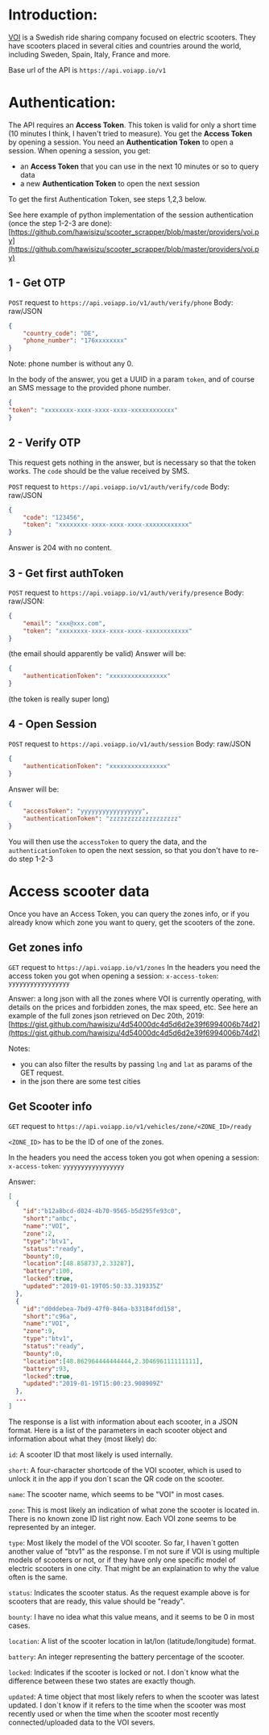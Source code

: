 # Introduction:

[VOI](https://voiscooters.com) is a Swedish ride sharing company focused on electric scooters. They have scooters placed in several cities and countries around the world, including Sweden, Spain, Italy, France and more.

Base url of the API is `https://api.voiapp.io/v1`


# Authentication:
The API requires an **Access Token**. This token is valid for only a short time (10 minutes I think, I haven't tried to measure). You get the **Access Token** by opening a session. You need an **Authentication Token** to open a session. When opening a session, you get: 
* an **Access Token** that you can use in the next 10 minutes or so to query data
* a new **Authentication Token** to open the next session

To get the first Authentication Token, see steps 1,2,3 below. 

See here example of python implementation of the session authentication (once the step 1-2-3 are done): [https://github.com/hawisizu/scooter_scrapper/blob/master/providers/voi.py](https://github.com/hawisizu/scooter_scrapper/blob/master/providers/voi.py)

## 1 - Get OTP
`POST` request to `https://api.voiapp.io/v1/auth/verify/phone`
Body: raw/JSON
```json
{
    "country_code": "DE",
    "phone_number": "176xxxxxxxx"
}
```
Note: phone number is without any 0. 

In the body of the answer, you get a UUID in a param `token`, and of course an SMS message to the provided phone number. 
```json
{
"token": "xxxxxxxx-xxxx-xxxx-xxxx-xxxxxxxxxxxx"
}
```
## 2 - Verify OTP
This request gets nothing in the answer, but is necessary so that the token works. The `code` should be the value received by SMS. 

`POST` request to `https://api.voiapp.io/v1/auth/verify/code`
Body: raw/JSON
```json
{
    "code": "123456",
    "token": "xxxxxxxx-xxxx-xxxx-xxxx-xxxxxxxxxxxx"
}
```
Answer is 204 with no content.

## 3 - Get first authToken
`POST` request to `https://api.voiapp.io/v1/auth/verify/presence`
Body: raw/JSON:
```json
{
    "email": "xxx@xxx.com",
    "token": "xxxxxxxx-xxxx-xxxx-xxxx-xxxxxxxxxxxx"
}
```
(the email should apparently be valid)
Answer will be: 
```json
{
    "authenticationToken": "xxxxxxxxxxxxxxxx"
}
```
(the token is really super long)

## 4 - Open Session
`POST` request to `https://api.voiapp.io/v1/auth/session`
Body: raw/JSON
```json
{
    "authenticationToken": "xxxxxxxxxxxxxxxx"
}
```
Answer will be: 
```json
{
    "accessToken": "yyyyyyyyyyyyyyyyy",
    "authenticationToken": "zzzzzzzzzzzzzzzzzzz"
}
```
You will then use the `accessToken` to query the data, and the `authenticationToken` to open the next session, so that you don't have to re-do step 1-2-3

# Access scooter data
Once you have an Access Token, you can query the zones info, or if you already know which zone you want to query, get the scooters of the zone. 

## Get zones info
`GET` request to `https://api.voiapp.io/v1/zones`
In the headers you need the access token you got when opening a session: 
`x-access-token`: `yyyyyyyyyyyyyyyyy`

Answer: a long json with all the zones where VOI is currently operating, with details on the prices and forbidden zones, the max speed, etc. 
See here an example of the full zones json retrieved on Dec 20th, 2019: 
[https://gist.github.com/hawisizu/4d54000dc4d5d6d2e39f6994006b74d2](https://gist.github.com/hawisizu/4d54000dc4d5d6d2e39f6994006b74d2)

Notes: 
* you can also filter the results by passing `lng` and `lat` as params of the GET request.
* in the json there are some test cities

## Get Scooter info 
`GET` request to `https://api.voiapp.io/v1/vehicles/zone/<ZONE_ID>/ready`

`<ZONE_ID>` has to be the ID of one of the zones. 

In the headers you need the access token you got when opening a session: 
`x-access-token`: `yyyyyyyyyyyyyyyyy`

Answer: 
```json
[
  {
    "id":"b12a8bcd-d024-4b70-9565-b5d295fe93c0",
    "short":"anbc",
    "name":"VOI",
    "zone":2,
    "type":"btv1",
    "status":"ready",
    "bounty":0,
    "location":[48.858737,2.33287],
    "battery":100,
    "locked":true,
    "updated":"2019-01-19T05:50:33.319335Z"
  },
  {
    "id":"d0ddebea-7bd9-47f0-846a-b33184fdd158",
    "short":"c96a",
    "name":"VOI",
    "zone":9,
    "type":"btv1",
    "status":"ready",
    "bounty":0,
    "location":[48.862964444444444,2.304696111111111],
    "battery":93,
    "locked":true,
    "updated":"2019-01-19T15:00:23.908909Z"
  },
  ...
]
```

The response is a list with information about each scooter, in a JSON format. Here is a list of the parameters in each scooter object and information about what they (most likely) do:

`id`: A scooter ID that most likely is used internally.

`short`: A four-character shortcode of the VOI scooter, which is used to unlock it in the app if you don´t scan the QR code on the scooter.

`name`: The scooter name, which seems to be "VOI" in most cases.

`zone`: This is most likely an indication of what zone the scooter is located in. There is no known zone ID list right now. Each VOI zone seems to be represented by an integer.

`type`: Most likely the model of the VOI scooter. So far, I haven´t gotten another value of "btv1" as the response. I´m not sure if VOI is using multiple models of scooters or not, or if they have only one specific model of electric scooters in one city. That might be an explaination to why the value often is the same.

`status`: Indicates the scooter status. As the request example above is for scooters that are ready, this value should be "ready".

`bounty`: I have no idea what this value means, and it seems to be 0 in most cases.

`location`: A list of the scooter location in lat/lon (latitude/longitude) format.

`battery`: An integer representing the battery percentage of the scooter.

`locked`: Indicates if the scooter is locked or not. I don´t know what the difference between these two states are exactly though.

`updated`: A time object that most likely refers to when the scooter was latest updated. I don´t know if it refers to the time when the scooter was most recently used or when the time when the scooter most recently connected/uploaded data to the VOI severs.
